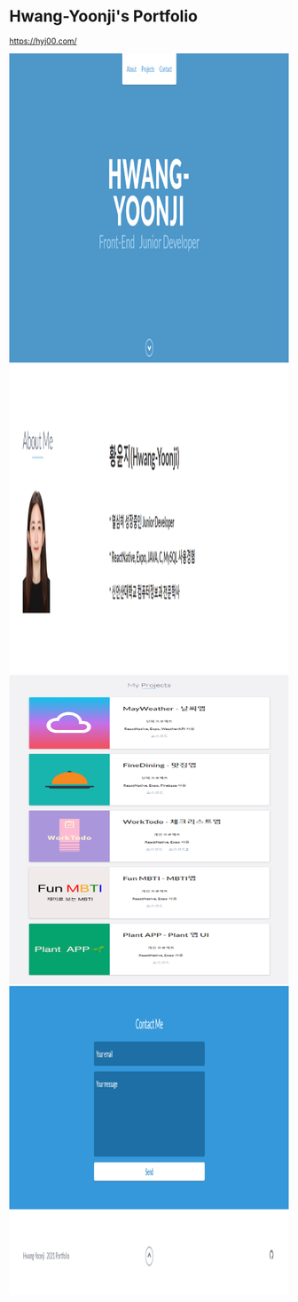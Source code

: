 # Hwang-Yoonji's Portfolio

<https://hyj00.com/>

<img src="images/1.png" width="973" height="557">
<img src="images/2.png" width="973" height="557">
<img src="images/3.png" width="973" height="557">
<img src="images/4.png" width="973" height="557">
